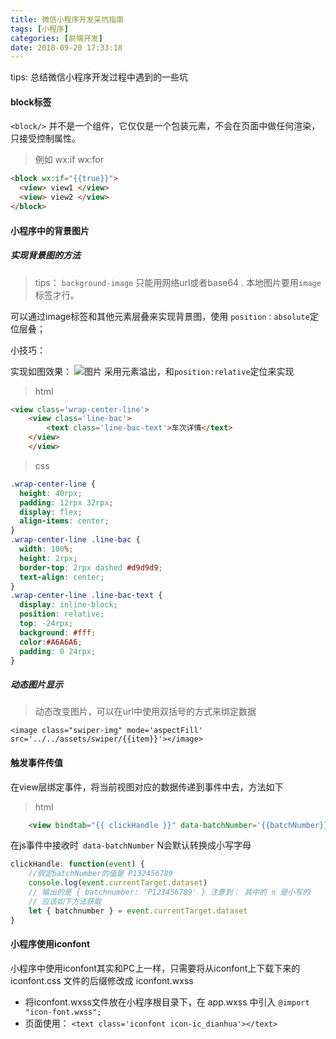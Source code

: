 ```yaml
---
title: 微信小程序开发采坑指南
tags: [小程序]
categories: [前端开发]
date: 2018-09-20 17:33:18
---
```

tips: 总结微信小程序开发过程中遇到的一些坑
<!-- more -->
####  block标签
`<block/>` 并不是一个组件，它仅仅是一个包装元素，不会在页面中做任何渲染，只接受控制属性。
> 例如 wx:if  wx:for

```html
<block wx:if="{{true}}">
  <view> view1 </view>
  <view> view2 </view>
</block>
```
#### 小程序中的背景图片
##### 实现背景图的方法
> tips： `background-image` 只能用网络url或者base64 . 本地图片要用`image`标签才行。

可以通过image标签和其他元素层叠来实现背景图，使用 `position：absolute`定位层叠；

小技巧：

实现如图效果：
![图片](/public_s/images/menu.saveimg.savepath20180920175019.jpg)
采用元素溢出，和`position:relative`定位来实现
> html
```html
<view class='wrap-center-line'>
    <view class='line-bac'>
        <text class='line-bac-text'>车次详情</text>
    </view>
    </view>
```
> css
```css
.wrap-center-line {
  height: 40rpx;
  padding: 12rpx 32rpx;
  display: flex;
  align-items: center;
}
.wrap-center-line .line-bac {
  width: 100%;
  height: 2rpx;
  border-top: 2rpx dashed #d9d9d9;
  text-align: center;
}
.wrap-center-line .line-bac-text {
  display: inline-block;
  position: relative;
  top: -24rpx;
  background: #fff;
  color:#A6A6A6;
  padding: 0 24rpx;
}
```
##### 动态图片显示
> 动态改变图片，可以在url中使用双括号的方式来绑定数据

`<image class="swiper-img" mode='aspectFill' src='../../assets/swiper/{{item}}'></image>`

#### 触发事件传值

在view层绑定事件，将当前视图对应的数据传递到事件中去，方法如下
> html
```html
    <view bindtab="{{ clickHandle }}" data-batchNumber='{{batchNumber}}'> 点击按钮 </view>
```
在js事件中接收时` data-batchNumber` N会默认转换成小写字母

```js
clickHandle: function(event) {
    //假定batchNumber的值是 P132456789
    console.log(event.currentTarget.dataset)
    // 输出的是 { batchnumber: 'P123456789' } 注意到： 其中的 n 是小写的
    // 应该如下方法获取
    let { batchnumber } = event.currentTarget.dataset
}
```

#### 小程序使用iconfont

小程序中使用iconfont其实和PC上一样，只需要将从iconfont上下载下来的 iconfont.css 文件的后缀修改成 iconfont.wxss
-  将iconfont.wxss文件放在小程序根目录下，在 app.wxss 中引入
    `@import "icon-font.wxss";`
-  页面使用：
    `<text class='iconfont icon-ic_dianhua'></text>`

